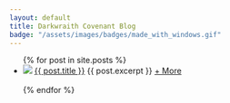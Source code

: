 ```yaml
---
layout: default
title: Darkwraith Covenant Blog
badge: "/assets/images/badges/made_with_windows.gif"
---
```

<ul>
  {% for post in site.posts %}
    <li class="nobullet">
     <img src="{{ post.newimg }}">  <a href="{{ post.url }}" class="blogtitle">{{ post.title }}</a>
    {{ post.excerpt }} <a href="{{post.url}}">+ More</a>
    </li>
<br>
  {% endfor %} 
</ul>